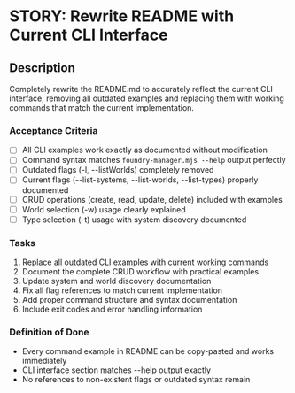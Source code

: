 # STORY: Rewrite README with Current CLI Interface

## Description
Completely rewrite the README.md to accurately reflect the current CLI interface, removing all outdated examples and replacing them with working commands that match the current implementation.

### Acceptance Criteria
- [ ] All CLI examples work exactly as documented without modification
- [ ] Command syntax matches `foundry-manager.mjs --help` output perfectly
- [ ] Outdated flags (-l, --listWorlds) completely removed
- [ ] Current flags (--list-systems, --list-worlds, --list-types) properly documented
- [ ] CRUD operations (create, read, update, delete) included with examples
- [ ] World selection (-w) usage clearly explained
- [ ] Type selection (-t) usage with system discovery documented

### Tasks
1. Replace all outdated CLI examples with current working commands
2. Document the complete CRUD workflow with practical examples
3. Update system and world discovery documentation
4. Fix all flag references to match current implementation
5. Add proper command structure and syntax documentation
6. Include exit codes and error handling information

### Definition of Done
- Every command example in README can be copy-pasted and works immediately
- CLI interface section matches --help output exactly
- No references to non-existent flags or outdated syntax remain